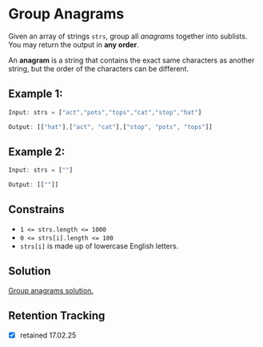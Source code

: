 # Group Anagrams

Given an array of strings `strs`, group all *anagrams* together into sublists. You may return the output in **any order**.

An **anagram** is a string that contains the exact same characters as another string, but the order of the characters can be different.

## Example 1:

```ts
Input: strs = ["act","pots","tops","cat","stop","hat"]

Output: [["hat"],["act", "cat"],["stop", "pots", "tops"]]
```

## Example 2:

```ts
Input: strs = [""]

Output: [[""]]
```

## Constrains

- `1 <= strs.length <= 1000`
- `0 <= strs[i].length <= 100`
- `strs[i]` is made up of lowercase English letters.


## Solution

[Group anagrams solution.](group-anagrams-solution.md)

## Retention Tracking

- [x] retained 17.02.25
